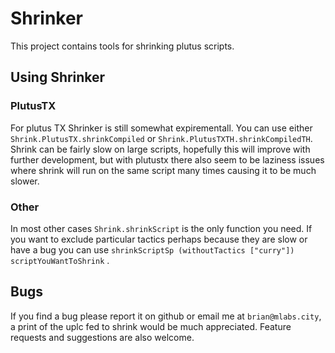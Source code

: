 # Shrinker
This project contains tools for shrinking plutus scripts.

## Using Shrinker

### PlutusTX

For plutus TX Shrinker is still somewhat expirementall. You can use either `Shrink.PlutusTX.shrinkCompiled` or `Shrink.PlutusTXTH.shrinkCompiledTH`. Shrink can be fairly slow on large scripts, hopefully this will improve with further development, but with plutustx there also seem to be laziness issues where shrink will run on the same script many times causing it to be much slower.

### Other

In most other cases `Shrink.shrinkScript` is the only function you need. If you want to exclude particular tactics perhaps because they are slow or have a bug you can use `shrinkScriptSp (withoutTactics ["curry"]) scriptYouWantToShrink` . 

## Bugs

If you find a bug please report it on github or email me at `brian@mlabs.city`, a print of the uplc fed to shrink would be much appreciated. Feature requests and suggestions are also welcome. 
